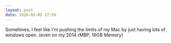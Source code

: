```yaml
---
layout: post
date: 2016-02-05 17:59
---
```

Sometimes, I feel like I'm pushing the limits of my Mac by just having lots of windows open. (even on my 2014 rMBP, 16GB Memory)
